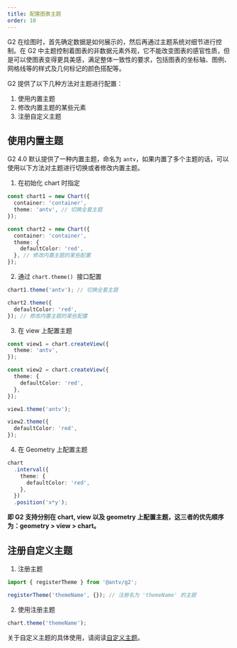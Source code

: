 ```yaml
---
title: 配置图表主题
order: 10
---
```


G2 在绘图时，首先确定数据是如何展示的，然后再通过主题系统对细节进行控制。在 G2 中主题控制着图表的非数据元素外观，它不能改变图表的感官性质，但是可以使图表变得更具美感，满足整体一致性的要求，包括图表的坐标轴、图例、网格线等的样式及几何标记的颜色搭配等。

G2 提供了以下几种方法对主题进行配置：

1. 使用内置主题
1. 修改内置主题的某些元素
1. 注册自定义主题

## 使用内置主题

G2 4.0 默认提供了一种内置主题，命名为 `antv`，如果内置了多个主题的话，可以使用以下方法对主题进行切换或者修改内置主题。

1. 在初始化 chart 时指定

```typescript
const chart1 = new Chart({
  container: 'container',
  theme: 'antv', // 切换全套主题
});

const chart2 = new Chart({
  container: 'container',
  theme: {
    defaultColor: 'red',
  }, // 修改内置主题的某些配置
});
```

2. 通过 `chart.theme()`  接口配置

```typescript
chart1.theme('antv'); // 切换全套主题

chart2.theme({
  defaultColor: 'red',
}); // 修改内置主题的某些配置
```

3. 在 view 上配置主题

```typescript
const view1 = chart.createView({
  theme: 'antv',
});

const view2 = chart.createView({
  theme: {
    defaultColor: 'red',
  },
});

view1.theme('antv');

view2.theme({
  defaultColor: 'red',
});
```

4. 在 Geometry 上配置主题

```typescript
chart
  .interval({
    theme: {
      defaultColor: 'red',
    },
  })
  .position('x*y');
```

**即 G2 支持分别在 chart, view 以及 geometry 上配置主题，这三者的优先顺序为：geometry > view > chart。**

## 注册自定义主题

1. 注册主题

```typescript
import { registerTheme } from '@antv/g2';

registerTheme('themeName', {}); // 注册名为 'themeName' 的主题
```

2. 使用注册主题

```typescript
chart.theme('themeName');
```

关于自定义主题的具体使用，请阅读[自定义主题](../developer/registertheme)。
